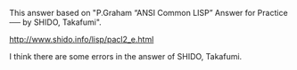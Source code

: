 This answer based on "P.Graham “ANSI Common LISP” Answer for Practice ── by SHIDO, Takafumi".

http://www.shido.info/lisp/pacl2_e.html

I think there are some errors in the answer of SHIDO, Takafumi.
